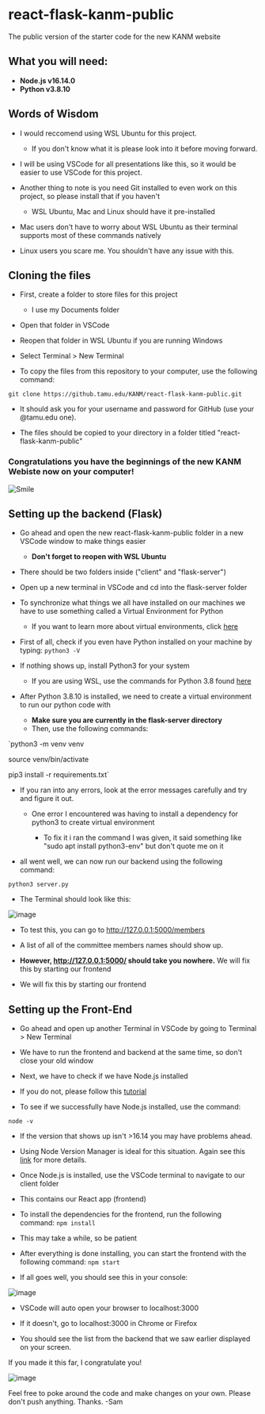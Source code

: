 # react-flask-kanm-public
The public version of the starter code for the new KANM website

## What you will need:

* **Node.js v16.14.0**
* **Python v3.8.10**

## Words of Wisdom

* I would reccomend using WSL Ubuntu for this project. 

  * If you don't know what it is please look into it before moving forward. 

* I will be using VSCode for all presentations like this, so it would be easier to use VSCode for this project.

* Another thing to note is you need Git installed to even work on this project, so please install that if you haven't

  *  WSL Ubuntu, Mac and Linux should have it pre-installed

* Mac users don't have to worry about WSL Ubuntu as their terminal supports most of these commands natively

* Linux users you scare me. You shouldn't have any issue with this.


## Cloning the files

* First, create a folder to store files for this project

  * I use my Documents folder

* Open that folder in VSCode

* Reopen that folder in WSL Ubuntu if you are running Windows

* Select Terminal > New Terminal

* To copy the files from this repository to your computer, use the following command:

`git clone https://github.tamu.edu/KANM/react-flask-kanm-public.git`

  * It should ask you for your username and password for GitHub (use your @tamu.edu one).

* The files should be copied to your directory in a folder titled "react-flask-kanm-public"

### Congratulations you have the beginnings of the new KANM Webiste now on your computer!


![Smile](https://c.tenor.com/R-qraEi25W4AAAAM/emoji.gif)


## Setting up the backend (Flask)

* Go ahead and open the new react-flask-kanm-public folder in a new VSCode window to make things easier

  * **Don't forget to reopen with WSL Ubuntu**

* There should be two folders inside ("client" and "flask-server")

* Open up a new terminal in VSCode and cd into the flask-server folder

* To synchronize what things we all have installed on our machines we have to use something called a Virtual Environment for Python

  * If you want to learn more about virtual environments, click [here](https://realpython.com/python-virtual-environments-a-primer/)

* First of all, check if you even have Python installed on your machine by typing:
`python3 -V`

* If nothing shows up, install Python3 for your system
  * If you are using WSL, use the commands for Python 3.8 found [here](https://docs.python-guide.org/starting/install3/linux/)

* After Python 3.8.10 is installed, we need to create a virtual environment to run our python code with
  * **Make sure you are currently in the flask-server directory**
  * Then, use the following commands:

`python3 -m venv venv

source venv/bin/activate

pip3 install -r requirements.txt`

* If you ran into any errors, look at the error messages carefully and try and figure it out.

  * One error I encountered was having to install a dependency for python3 to create virtual environment
 
    * To fix it i ran the command I was given, it said something like "sudo apt install python3-env" but don't quote me on it

* all went well, we can now run our backend using the following command:

`python3 server.py`

* The Terminal should look like this:

![image](https://media.github.tamu.edu/user/14956/files/0ad7ea80-8e90-11ec-99b3-409421fdb4af)

*  To test this, you can go to http://127.0.0.1:5000/members

 *  A list of all of the committee members names should show up.
 
 *  **However, http://127.0.0.1:5000/ should take you nowhere.** We will fix this by starting our frontend
 
  *  We will fix this by starting our frontend

## Setting up the Front-End

* Go ahead and open up another Terminal in VSCode by going to Terminal > New Terminal

 * We have to run the frontend and backend at the same time, so don't close your old window

* Next, we have to check if we have Node.js installed

 * If you do not, please follow this [tutorial](https://medium.com/geekculture/how-to-install-node-js-by-nvm-61addf4ab1ba)

* To see if we successfully have Node.js installed, use the command:

`node -v`

 * If the version that shows up isn't >16.14 you may have problems ahead.
 
 * Using Node Version Manager is ideal for this situation. Again see this [link](https://medium.com/geekculture/how-to-install-node-js-by-nvm-61addf4ab1ba) for more details.

* Once Node.js is installed, use the VSCode terminal to navigate to our client folder

 * This contains our React app (frontend)

* To install the dependencies for the frontend, run the following command:
`npm install`

 * This may take a while, so be patient
 
* After everything is done installing, you can start the frontend with the following command:
`npm start`

* If all goes well, you should see this in your console:

![image](https://media.github.tamu.edu/user/14956/files/50e57c00-8e99-11ec-9750-c03a28c35958)
 * VSCode will auto open your browser to localhost:3000
  * If it doesn't, go to localhost:3000 in Chrome or Firefox

* You should see the list from the backend that we saw earlier displayed on your screen.

If you made it this far, I congratulate you!

![image](https://media.github.tamu.edu/user/14956/files/b6d20380-8e99-11ec-9d82-edf9655f2e05)

Feel free to poke around the code and make changes on your own. Please don't push anything. Thanks.
-Sam





